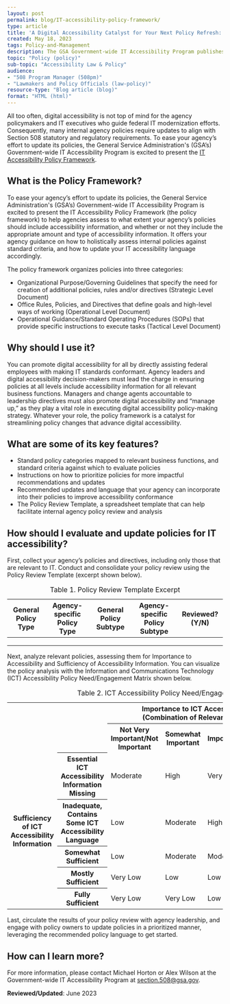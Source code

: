 ```yaml
---
layout: post
permalink: blog/IT-accessibility-policy-framework/
type: article
title: 'A Digital Accessibility Catalyst for Your Next Policy Refresh: Introducing The IT Accessibility Policy Framework'
created: May 18, 2023
tags: Policy-and-Management
description: The GSA Government-wide IT Accessibility Program publishes the IT Accessibility Policy Framework; guidance on how to ensure your policies include the correct accessibility information. The Framework allows IT accessibility professionals to assess agency policies for thier importance to IT Accessibility and the sufficiency of IT accessibility information. Combined, these two factors provide users with the ability to prioritize which documents they should remediate and in which order.
topic: "Policy (policy)"
sub-topic: "Accessibility Law & Policy"
audience:
- "508 Program Manager (508pm)"
- "Lawmakers and Policy Officials (law-policy)"
resource-type: "Blog article (blog)"
format: "HTML (html)"
---
```


All too often, digital accessibility is not top of mind for the agency policymakers and IT executives who guide federal IT modernization efforts. Consequently, many internal agency policies require updates to align with Section 508 statutory and regulatory requirements. To ease your agency’s effort to update its policies, the General Service Administration's (GSA’s) Government-wide IT Accessibility Program is excited to present the [IT Accessibility Policy Framework](https://www.section508.gov/manage/policy-framework/introduction/).

## What is the Policy Framework?
To ease your agency’s effort to update its policies, the General Service Administration's (GSA’s) Government-wide IT Accessibility Program is excited to present the IT Accessibility Policy Framework (the policy framework) to help agencies assess to what extent your agency’s policies should include accessibility information, and whether or not they include the appropriate amount and type of accessibility information. It offers your agency guidance on how to holistically assess internal policies against standard criteria, and how to update your IT accessibility language accordingly.

The policy framework organizes policies into three categories:
* Organizational Purpose/Governing Guidelines that specify the need for creation of additional policies, rules and/or directives (Strategic Level Document)
* Office Rules, Policies, and Directives that define goals and high-level ways of working (Operational Level Document)
* Operational Guidance/Standard Operating Procedures (SOPs) that provide specific instructions to execute tasks (Tactical Level Document)

## Why should I use it?
You can promote digital accessibility for all by directly assisting federal employees with making IT standards conformant. Agency leaders and digital accessibility decision-makers must lead the charge in ensuring policies at all levels include accessibility information for all relevant business functions. Managers and change agents accountable to leadership directives must also promote digital accessibility and “manage up,” as they play a vital role in executing digital accessibility policy-making strategy. Whatever your role, the policy framework is a catalyst for streamlining policy changes that advance digital accessibility.

## What are some of its key features?
* Standard policy categories mapped to relevant business functions, and standard criteria against which to evaluate policies
* Instructions on how to prioritize policies for more impactful recommendations and updates
* Recommended updates and language that your agency can incorporate into their policies to improve accessibility conformance
* The Policy Review Template, a spreadsheet template that can help facilitate internal agency policy review and analysis

## How should I evaluate and update policies for IT accessibility?
First, collect your agency’s policies and directives, including only those that are relevant to IT. Conduct and consolidate your policy review using the Policy Review Template (excerpt shown below).

<table class="usa-table it-table"> 
    <caption>
        Table 1. Policy Review Template Excerpt
    </caption>
    <thead>
        <tr>
            <th scope="col">General Policy Type</th>
            <th scope="col">Agency-specific Policy Type</th>
            <th scope="col">General Policy Subtype</th>
            <th scope="col">Agency-specific Policy Subtype</th>
            <th scope="col">Reviewed? (Y/N)</th>
        </tr>
    </thead>
    <tbody>
    <tr>
        <td></td>
        <td></td>
        <td></td>
        <td></td>
        <td></td>
    </tr>
    <tr>
        <td></td>
        <td></td>
        <td></td>
        <td></td>
        <td></td>
    </tr>
    <tr>
        <td></td>
        <td></td>
        <td></td>
        <td></td>
        <td></td>
    </tr>
    </tbody>
</table>

Next, analyze relevant policies, assessing them for Importance to Accessibility and Sufficiency of Accessibility Information. You can visualize the policy analysis with the Information and Communications Technology (ICT) Accessibility Policy Need/Engagement Matrix shown below.

<div class="table-it">
    <div class="column-table">
        <table id="table2-it">
            <caption>Table 2. ICT Accessibility Policy Need/Engagement Matrix
            </caption>
            <tr>
                <tr>
                    <td colspan="2" rowspan="2" style= "width:15%;border:none;opacity:0;">Blank matrix origin</td>
                    <th scope="col" colspan="5" style= "width:85%;border:none;" id="imICT">Importance to ICT Accessibility Considerations<br>(Combination of Relevance and Level of Detail)</th>
                </tr>
                <tr>
                    <th scope="col" id="notIm" headers="imICT" >Not Very Important/Not Important</th>
                    <th scope="col" id="sIm" headers="imICT">Somewhat Important</th>
                    <th scope="col" id="im" headers="imICT">Important</th>
                    <th scope="col" id="hIm" headers="imICT">High Importance</th>
                    <th scope="col" id="vhIm" headers="imICT">Very High Importance</th>
                </tr>
            </tr>
            <tr>
                <th scope="row" rowspan="5" colspan="1" style= "height:100%;border:none;object-fit: contain;" id="sICT">Sufficiency of ICT Accessibility Information</th>
                <th scope="row" id="eICT" headers="sICT">Essential ICT Accessibility Information Missing</th>
                <td headers="eICT notIm imICT sICT" class="m">Moderate</td>
                <td headers="eICT sIm imICT sICT" class="h">High</td>
                <td headers="eICT im imICT sICT" class="vh">Very High</td>
                <td headers="eICT hIm imICT sICT" class="c">Critical</td>
                <td headers="eICT vhIm imICT sICT" class="c">Critical</td>
            </tr>
            <tr>
                <th scope="row" id="iICT" headers="sICT">Inadequate, Contains Some ICT Accessibility Language</th>
                <td headers="iICT notIm imICT sICT" class="l">Low</td>
                <td headers="iICT sIm imICT sICT" class="m">Moderate</td>
                <td headers="iICT im imICT sICT" class="h">High</td>
                <td headers="iICT hIm imICT sICT" class="vh">Very High</td>
                <td headers="iICT vhIm imICT sICT" class="c">Critical</td>
            </tr>
            <tr>
                <th scope="row" id="SS" headers="sICT">Somewhat Sufficient</th>
                <td headers="SS notIm imICT sICT" class="l">Low</td>
                <td headers="SS sIm imICT sICT" class="m">Moderate</td>
                <td headers="SS im imICT sICT" class="m">Moderate</td>
                <td headers="SS hIm imICT sICT" class="h">High</td>
                <td headers="SS vhIm imICT sICT" class="vh">Very High</td>
            </tr>
            <tr>
                <th scope="row" id="MS" headers="sICT">Mostly Sufficient</th>
                <td headers="MS notIm imICT sICT" class="vl">Very Low</td>
                <td headers="MS sIm imICT sICT" class="l">Low</td>
                <td headers="MS im imICT sICT" class="l">Low</td>
                <td headers="MS hIm imICT sICT" class="m">Moderate</td>
                <td headers="MS vhIm imICT sICT" class="m">Moderate</td>
            </tr>
            <tr>
                <th scope="row" id="FS" headers="sICT">Fully Sufficient</th>
                <td headers="FS notIm imICT sICT" class="vl">Very Low</td>
                <td headers="FS sIm imICT sICT" class="vl">Very Low</td>
                <td headers="FS im imICT sICT" class="l">Low</td>
                <td headers="FS hIm imICT sICT" class="l">Low</td>
                <td headers="FS vhIm imICT sICT" class="m">Moderate</td>
            </tr>
        </table>
    </div>
</div>

Last, circulate the results of your policy review with agency leadership, and engage with policy owners to update policies in a prioritized manner, leveraging the recommended policy language to get started.

## How can I learn more?
For more information, please contact Michael Horton or Alex Wilson at the Government-wide IT Accessibility Program at <a href="mailto:section.508@gsa.gov" class="mailto">section.508@gsa.gov<span class="mailto" aria-label="(link sends e-mail)"></span></a>.


 

**Reviewed/Updated**: June 2023